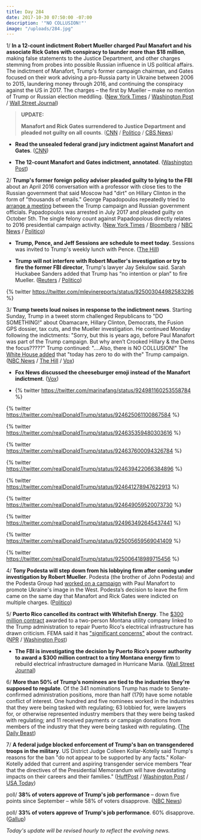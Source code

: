 ```yaml
---
title: Day 284
date: 2017-10-30 07:50:00 -07:00
description: '"NO COLLUSION!"'
image: "/uploads/284.jpg"
---
```


1/ **In a 12-count indictment Robert Mueller charged Paul Manafort and his associate Rick Gates with conspiracy to launder more than $18 million**, making false statements to the Justice Department, and other charges stemming from probes into possible Russian influence in US political affairs. The indictment of Manafort, Trump's former campaign chairman, and Gates focused on their work advising a pro-Russia party in Ukraine between 2006 to 2015, laundering money through 2016, and continuing the conspiracy against the US in 2017. The charges – the first by Mueller – make no mention of Trump or Russian election meddling. ([New York Times](https://www.nytimes.com/2017/10/30/us/politics/paul-manafort-indicted.html) / [Washington Post](https://www.washingtonpost.com/world/national-security/manafort-and-former-business-partner-asked-to-surrender-in-connection-with-special-counsel-probe/2017/10/30/6fe051f0-bd67-11e7-959c-fe2b598d8c00_story.html) / [Wall Street Journal](https://www.wsj.com/articles/former-trump-campaign-chairman-paul-manafort-charged-in-russia-probe-1509365767))

> **UPDATE:**
>
> **Manafort and Rick Gates surrendered to Justice Department and pleaded not guilty on all counts**. ([CNN](http://www.cnn.com/2017/10/30/politics/paul-manafort-russia-investigation-surrender/index.html) / [Politico](https://www.politico.com/story/2017/10/30/manafort-surrender-fbi-authorities-244305) / [CBS News](https://www.cbsnews.com/news/paul-manafort-fbi-surrender-indictment-12-counts-conspiracy-live-updates/))

* **Read the unsealed federal grand jury indictment against Manafort and Gates**. ([CNN](http://www.cnn.com/2017/10/30/politics/indictment-manafort-gates/index.html))

* **The 12-count Manafort and Gates indictment, annotated**. ([Washington Post](https://www.washingtonpost.com/news/the-fix/wp/2017/10/30/the-paul-manafort-and-rick-gates-indictment-annotated/))

2/ **Trump's former foreign policy adviser pleaded guilty to lying to the FBI** about an April 2016 conversation with a professor with close ties to the Russian government that said Moscow had "dirt" on Hillary Clinton in the form of "thousands of emails." George Papadopoulos repeatedly tried to [arrange a meeting](https://whatthefuckjusthappenedtoday.com/2017/08/14/day-207/#8-a-junior-trump-campaign-adviser-re) between the Trump campaign and Russian government officials. Papadopoulos was arrested in July 2017 and pleaded guilty on October 5th. The single felony count against Papadopolous directly relates to 2016 presidential campaign activity. ([New York Times](https://www.nytimes.com/2017/10/30/us/politics/george-papadopoulos-russia.html) / [Bloomberg](https://www.bloomberg.com/news/articles/2017-10-30/trump-foreign-policy-adviser-pleaded-guilty-in-mueller-probe) / [NBC News](https://www.nbcnews.com/news/us-news/trump-campaign-adviser-george-papadopoulos-pleads-guilty-lying-n815596) / [Politico](https://www.politico.com/story/2017/10/30/former-trump-campaign-adviser-pleads-guilty-to-lying-to-fbi-about-russia-contacts-244311))

* **Trump, Pence, and Jeff Sessions are schedule to meet today**. Sessions was invited to Trump's weekly lunch with Pence. ([The Hill](http://thehill.com/homenews/administration/357783-trump-to-lunch-with-sessions-amid-manafort-charges))

* **Trump will not interfere with Robert Mueller's investigation or try to fire the former FBI director**, Trump's lawyer Jay Sekulow said. Sarah Huckabee Sanders added that Trump has “no intention or plan” to fire Mueller. ([Reuters](https://www.reuters.com/article/us-usa-trump-russia-sekulow/trump-not-interfering-with-probe-wont-fire-mueller-lawyer-to-cnn-idUSKBN1CZ281) / [Politico](https://www.politico.com/story/2017/10/30/mueller-investigation-trump-white-house-response-244325))

{% twitter https://twitter.com/mlevinereports/status/925003044982583296 %}

3/ **Trump tweets loud noises in response to the indictment news**. Starting Sunday, Trump in a tweet storm challenged Republicans to "DO SOMETHING!" about Obamacare, Hillary Clinton, Democrats, the Fusion GPS dossier, tax cuts, and the Mueller investigation. He continued Monday following the indictments: "Sorry, but this is years ago, before Paul Manafort was part of the Trump campaign. But why aren’t Crooked Hillary & the Dems the focus?????" Trump continued: "....Also, there is NO COLLUSION!" The [White House added](http://www.cnn.com/2017/10/30/politics/white-house-reaction/index.html) that "today has zero to do with the" Trump campaign. ([NBC News](https://www.nbcnews.com/politics/donald-trump/trump-goes-tweet-storm-about-health-care-clinton-dossier-more-n815416) / [The Hill](http://thehill.com/homenews/administration/357789-trump-on-manafort-indictment-it-was-years-ago-why-isnt-clinton-the) / [Vox](https://www.vox.com/2017/10/30/16570554/manafort-indictment-trump-tweet))

* **Fox News discussed the cheeseburger emoji instead of the Manafort indictment**. ([Vox](https://www.vox.com/policy-and-politics/2017/10/30/16570198/trump-manafort-indictment-fox-news)) 

* {% twitter https://twitter.com/marinafang/status/924981160253558784 %}

{% twitter https://twitter.com/realDonaldTrump/status/924625061100867584 %}

{% twitter https://twitter.com/realDonaldTrump/status/924635359480303616 %}

{% twitter https://twitter.com/realDonaldTrump/status/924637600094326784 %}

{% twitter https://twitter.com/realDonaldTrump/status/924639422066384896 %}

{% twitter https://twitter.com/realDonaldTrump/status/924641278947622913 %}

{% twitter https://twitter.com/realDonaldTrump/status/924649059520073730 %}

{% twitter https://twitter.com/realDonaldTrump/status/924963492645437441 %}

{% twitter https://twitter.com/realDonaldTrump/status/925005659569041409 %}

{% twitter https://twitter.com/realDonaldTrump/status/925006418989715456 %}

4/ **Tony Podesta will step down from his lobbying firm after coming under investigation by Robert Mueller**. Podesta (the brother of John Podesta) and the Podesta Group had [worked on a campaign](https://whatthefuckjusthappenedtoday.com/2017/10/23/day-277/#special-counsel-robert-mueller-is-in) with Paul Manafort to promote Ukraine's image in the West. Podesta’s decision to leave the firm came on the same day that Manafort and Rick Gates were indicted on multiple charges. ([Politico](https://www.politico.com/story/2017/10/30/tony-podesta-stepping-down-from-lobbying-giant-amid-mueller-probe-244314))

5/ **Puerto Rico cancelled its contract with Whitefish Energy**. The [$300 million contract](https://whatthefuckjusthappenedtoday.com/2017/10/24/day-278/#7-a-two-person-montana-utility-compa) awarded to a two-person Montana utility company linked to the Trump administration to repair Puerto Rico's electrical infrastructure has drawn criticism. FEMA said it has ["significant concerns"](https://whatthefuckjusthappenedtoday.com/2017/10/27/day-281/#7-the-whitefish-contract-with-puerto) about the contract. ([NPR](http://www.npr.org/sections/thetwo-way/2017/10/29/560683583/puerto-rican-governor-calls-for-cancellation-of-controversial-whitefish-contract) / [Washington Post](https://www.washingtonpost.com/business/economy/puerto-rico-governor-says-contract-to-whitefish-company-should-be-canceled/2017/10/29/e5336cda-bcb8-11e7-97d9-bdab5a0ab381_story.html))

* **The FBI is investigating the decision by Puerto Rico’s power authority to award a $300 million contract to a tiny Montana energy firm** to rebuild electrical infrastructure damaged in Hurricane Maria. ([Wall Street Journal](https://www.wsj.com/articles/fbi-is-probing-puerto-rico-power-contract-1509379394))

6/ **More than 50% of Trump’s nominees are tied to the industries they're supposed to regulate**. Of the 341 nominations Trump has made to Senate-confirmed administration positions, more than half (179) have some notable conflict of interest. One hundred and five nominees worked in the industries that they were being tasked with regulating; 63 lobbied for, were lawyers for, or otherwise represented industry members that they were being tasked with regulating; and 11 received payments or campaign donations from members of the industry that they were being tasked with regulating. ([The Daily Beast](https://www.thedailybeast.com/donald-trump-pledged-to-drain-the-swamp-instead-he-filled-it-with-industry-sharks))

7/ **A federal judge blocked enforcement of Trump's ban on transgendered troops in the military**. US District Judge Colleen Kollar-Kotelly said Trump's reasons for the ban "do not appear to be supported by any facts." Kollar-Kotelly added that current and aspiring transgender service members "fear that the directives of the Presidential Memorandum will have devastating impacts on their careers and their families." ([HuffPost](https://www.huffingtonpost.com/entry/trump-transgender-military-ban-blocked_us_59f7572ce4b0aec146792e00) / [Washington Post](https://www.washingtonpost.com/news/post-nation/wp/2017/10/30/federal-judge-blocks-enforcement-of-trumps-directive-banning-military-service-by-transgender-individuals/) / [USA Today](https://www.usatoday.com/story/news/politics/2017/10/30/court-blocks-trumps-ban-transgender-troops/813907001/))

poll/ **38% of voters approve of Trump's job performance** – down five points since September – while 58% of voters disapprove. ([NBC News](https://www.nbcnews.com/politics/donald-trump/trump-s-approval-rating-drops-lowest-level-yet-new-nbc-n815321))

poll/ **33% of voters approve of Trump's job performance**. 60% disapprove. ([Gallup](http://news.gallup.com/poll/201617/gallup-daily-trump-job-approval.aspx))

*Today's update will be revised hourly to reflect the evolving news.*
